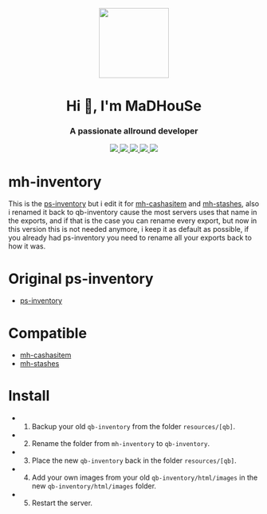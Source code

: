 <p align="center">
    <img width="140" src="https://icons.iconarchive.com/icons/iconarchive/red-orb-alphabet/128/Letter-M-icon.png" />  
    <h1 align="center">Hi 👋, I'm MaDHouSe</h1>
    <h3 align="center">A passionate allround developer </h3>    
</p>

<p align="center">
  <a href="https://github.com/MaDHouSe79/mh-inventory/issues">
    <img src="https://img.shields.io/github/issues/MaDHouSe79/mh-inventory"/> 
  </a>
  <a href="https://github.com/MaDHouSe79/mh-inventory/watchers">
    <img src="https://img.shields.io/github/watchers/MaDHouSe79/mh-inventory"/> 
  </a> 
  <a href="https://github.com/MaDHouSe79/mh-inventory/network/members">
    <img src="https://img.shields.io/github/forks/MaDHouSe79/mh-inventory"/> 
  </a>  
  <a href="https://github.com/MaDHouSe79/mh-inventory/stargazers">
    <img src="https://img.shields.io/github/stars/MaDHouSe79/mh-inventory?color=white"/> 
  </a>
  <a href="https://github.com/MaDHouSe79/mh-inventory/blob/main/LICENSE">
    <img src="https://img.shields.io/github/license/MaDHouSe79/mh-inventory?color=black"/> 
  </a>      
</p>


# mh-inventory
This is the [ps-inventory](https://github.com/Project-Sloth/ps-inventory) but i edit it for [mh-cashasitem](https://github.com/MaDHouSe79/mh-cashasitem) and [mh-stashes](https://github.com/MaDHouSe79/mh-stashes),
also i renamed it back to qb-inventory cause the most servers uses that name in the exports,
and if that is the case you can rename every export,
but now in this version this is not needed anymore, i keep it as default as possible, 
if you already had ps-inventory you need to rename all your exports back to how it was.


# Original ps-inventory
- [ps-inventory](https://github.com/Project-Sloth/ps-inventory)

# Compatible
- [mh-cashasitem](https://github.com/MaDHouSe79/mh-cashasitem)
- [mh-stashes](https://github.com/MaDHouSe79/mh-stashes)


# Install
- 1. Backup your old `qb-inventory` from the folder `resources/[qb]`.
- 2. Rename the folder from `mh-inventory` to `qb-inventory`.
- 3. Place the new `qb-inventory` back in the folder `resources/[qb]`.
- 4. Add your own images from your old `qb-inventory/html/images` in the new `qb-inventory/html/images` folder.
- 5. Restart the server.
